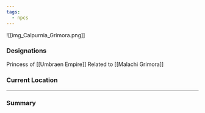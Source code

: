 ```yaml
---
tags:
  - npcs
---
```

![[img_Calpurnia_Grimora.png]]

### Designations
Princess of [[Umbraen Empire]]
Related to [[Malachi Grimora]]

### Current Location


___
### Summary
